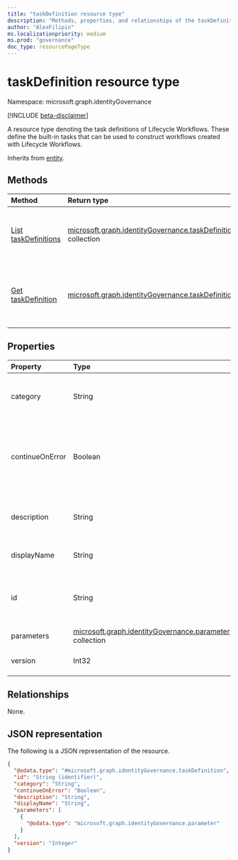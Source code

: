 ```yaml
---
title: "taskDefinition resource type"
description: "Methods, properties, and relationships of the taskDefinition resource type"
author: "AlexFilipin"
ms.localizationpriority: medium
ms.prod: "governance"
doc_type: resourcePageType
---
```


# taskDefinition resource type

Namespace: microsoft.graph.identityGovernance

[!INCLUDE [beta-disclaimer](../../includes/beta-disclaimer.md)]

A resource type denoting the task definitions of Lifecycle Workflows. These define the built-in tasks that can be used to construct workflows created with Lifecycle Workflows.

Inherits from [entity](../resources/entity.md).

## Methods

|Method|Return type|Description|
|:---|:---|:---|
|[List taskDefinitions](../api/identitygovernance-lifecycleworkflowscontainer-list-taskdefinitions.md)|[microsoft.graph.identityGovernance.taskDefinition](../resources/identitygovernance-taskdefinition.md) collection|Get a list of the [taskDefinition](../resources/identitygovernance-taskdefinition.md) objects and their properties.|
|[Get taskDefinition](../api/identitygovernance-taskdefinition-get.md)|[microsoft.graph.identityGovernance.taskDefinition](../resources/identitygovernance-taskdefinition.md)|Read the properties and relationships of a [taskDefinition](../resources/identitygovernance-taskdefinition.md) object.|

## Properties

|Property|Type|Description|
|:---|:---|:---|
|category|String|The category of the task definition. The possible values are: `joiner`, `leaver`, `unknownFutureValue`.|
|continueOnError|Boolean|A boolean value that determines if the failure of the task definition stops the subsequent workflows from running.|
|description|String|A string that describes the purpose of the task definition for administrative use.|
|displayName|String|A unique string that identifies the task definition.|
|id|String|Identifier used for individually addressing a specific task definition. Inherited from [entity](../resources/entity.md).|
|parameters|[microsoft.graph.identityGovernance.parameter](../resources/identitygovernance-parameter.md) collection|The parameter of the task definition.|
|version|Int32|An integer noting the version of the task definition.|

## Relationships

None.

## JSON representation

The following is a JSON representation of the resource.
<!-- {
  "blockType": "resource",
  "keyProperty": "id",
  "@odata.type": "microsoft.graph.identityGovernance.taskDefinition",
  "baseType": "microsoft.graph.entity",
  "openType": false
}
-->
``` json
{
  "@odata.type": "#microsoft.graph.identityGovernance.taskDefinition",
  "id": "String (identifier)",
  "category": "String",
  "continueOnError": "Boolean",
  "description": "String",
  "displayName": "String",
  "parameters": [
    {
      "@odata.type": "microsoft.graph.identityGovernance.parameter"
    }
  ],
  "version": "Integer"
}
```
